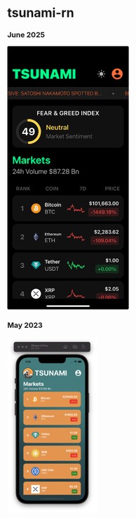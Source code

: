 # tsunami-rn

### June 2025

<img src="./assets/images/6.21.25.jpeg" height="600" >

### May 2023

<img src="./assets/images/5.20.23.png" height="400" >

